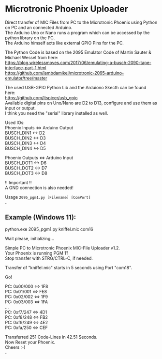 # Microtronic Phoenix Uploader  
  
Direct transfer of MIC Files from PC to the Microtronic Phoenix using Python on PC and an connected Arduino.  
The Arduino Uno or Nano runs a program which can be accessed by the python library on the PC.  
The Arduino himself acts like external GPIO Pins for the PC.  
  
The Python Code is based on the 2095 Emulator Code of Martin Sauter & Michael Wessel from here:  
https://blog.wirelessmoves.com/2017/06/emulating-a-busch-2090-tape-interface-part-1.html  
https://github.com/lambdamikel/microtronic-2095-arduino-emulator/tree/master  
  
The used USB-GPIO Python Lib and the Arduiono Skecth can be found here:  
https://github.com/ltspicer/usb_gpio  
Available digital pins on Uno/Nano are D2 to D13, configure and use them as input or output.  
I think you need the "serial" library installed as well.  
  
Used IOs:  
Phoenix Inputs <=> Arduino Output  
BUSCH_DIN1 <-> D2  
BUSCH_DIN2 <-> D3  
BUSCH_DIN3 <-> D4  
BUSCH_DIN4 <-> D5  
  
Phoenix Outputs <=> Arduino Input  
BUSCH_DOT1 <-> D6  
BUSCH_DOT2 <-> D7  
BUSCH_DOT3 <-> D8  
  
!! Important !!  
A GND connection is also needed!  
  
Usage `2095_pgm1.py [Filename] [ComPort]`  
..
## Example (Windows 11):  
python.exe 2095_pgm1.py kniffel.mic com16  
  
Wait please, initializing...  
  
Simple PC to Microtronic Phoenix MIC-File Uploader v1.2.  
Your Phoenix is running PGM 1?  
Stop transfer with STRG/CTRL-C, if needed.  
  
Transfer of "kniffel.mic" starts in 5 seconds using Port "com18".  
  
Go!  
  
PC: 0x00/000 <=> 1F8  
PC: 0x01/001 <=> FE8  
PC: 0x02/002 <=> 1F9  
PC: 0x03/003 <=> 1FA  
...  
PC: 0xf7/247 <=> 4D1  
PC: 0xf8/248 <=> FB2  
PC: 0xf9/249 <=> 4E2  
PC: 0xfa/250 <=> CEF  
  
  
Transferred 251 Code-Lines in 42.51 Seconds.  
Now Reset your Phoenix.  
Cheers :-)  
..